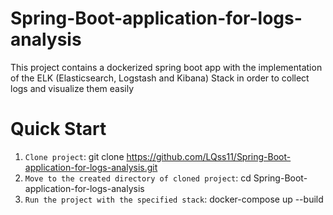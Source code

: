 # Spring-Boot-application-for-logs-analysis
This project contains a dockerized spring boot app with the implementation of the ELK (Elasticsearch, Logstash and Kibana) Stack in order to collect logs and visualize them easily
# Quick Start
1. `Clone project`: git clone https://github.com/LQss11/Spring-Boot-application-for-logs-analysis.git
1. `Move to the created directory of cloned project`: cd Spring-Boot-application-for-logs-analysis
1. `Run the project with the specified stack`: docker-compose up --build


